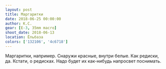 ```yaml
---
layout: post
title: Маргаритки
date: 2018-06-25 00:00:00
author: К.С.
gear: [E-3, 35mm macro]
shoot_date: 2018-06-13
location: Ёльбаза
colors: ['132106', '4c6718']
---
```

Маргаритки, например. Снаружи красные, внутри белые. Как редиски, да. Кстати, о редисках. Надо будет их как-нибудь напросвет поснимать.
